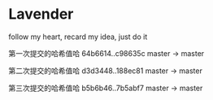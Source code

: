 # Lavender
follow my heart, recard my idea, just do it

第一次提交的哈希值哈   64b6614..c98635c  master -> master

第二次提交的哈希值哈   d3d3448..188ec81  master -> master

第三次提交的哈希值哈   b5b6b46..7b5abf7  master -> master

